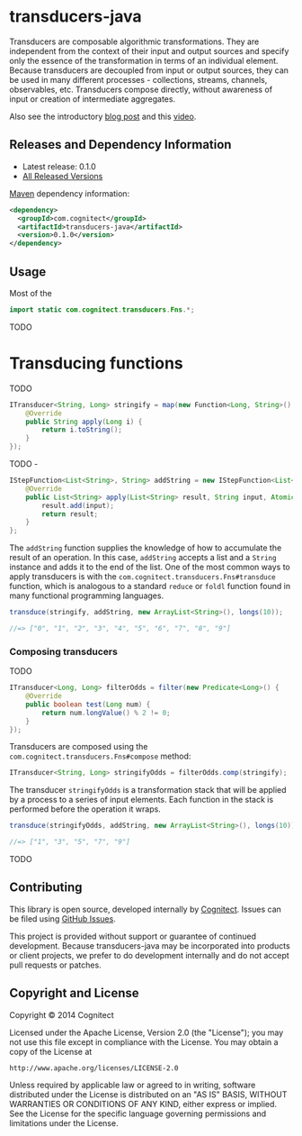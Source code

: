 # transducers-java

Transducers are composable algorithmic transformations. They are independent from the context of their input and output sources and specify only the essence of the transformation in terms of an individual element. Because transducers are decoupled from input or output sources, they can be used in many different processes - collections, streams, channels, observables, etc. Transducers compose directly, without awareness of input or creation of intermediate aggregates.

Also see the introductory [blog post](http://blog.cognitect.com/blog/2014/8/6/transducers-are-coming) and this [video](https://www.youtube.com/watch?v=6mTbuzafcII).

## Releases and Dependency Information

* Latest release: 0.1.0
* [All Released Versions](http://search.maven.org/#search%7Cgav%7C1%7Cg%3A%22com.cognitect%22%20AND%20a%3A%22transducers-java%22)

[Maven](http://maven.apache.org/) dependency information:

```xml
<dependency>
  <groupId>com.cognitect</groupId>
  <artifactId>transducers-java</artifactId>
  <version>0.1.0</version>
</dependency>
```

## Usage

Most of the 

```java
import static com.cognitect.transducers.Fns.*;
```

TODO

# Transducing functions

TODO

```java
ITransducer<String, Long> stringify = map(new Function<Long, String>() {
    @Override
    public String apply(Long i) {
        return i.toString();
    }
});
```

TODO - 

```java
IStepFunction<List<String>, String> addString = new IStepFunction<List<String>, String>() {
    @Override
    public List<String> apply(List<String> result, String input, AtomicBoolean reduced) {
        result.add(input);
        return result;
    }
};
```

The `addString` function supplies the knowledge of how to accumulate the result of an operation.  In this case, `addString` accepts a list and a `String` instance and adds it to the end of the list.  One of the most common ways to apply transducers is with the `com.cognitect.transducers.Fns#transduce` function, which is analogous to a standard `reduce` or `foldl` function found in many functional programming languages.  

```java
transduce(stringify, addString, new ArrayList<String>(), longs(10));

//=> ["0", "1", "2", "3", "4", "5", "6", "7", "8", "9"]
```

### Composing transducers

TODO

```java
ITransducer<Long, Long> filterOdds = filter(new Predicate<Long>() {
    @Override
    public boolean test(Long num) {
        return num.longValue() % 2 != 0;
    }
});			
```

Transducers are composed using the `com.cognitect.transducers.Fns#compose` method:

```java
ITransducer<String, Long> stringifyOdds = filterOdds.comp(stringify);
```

The transducer `stringifyOdds` is a transformation stack that will be applied by a process to a series of input elements. Each function in the stack is performed before the operation it wraps.

```java
transduce(stringifyOdds, addString, new ArrayList<String>(), longs(10));

//=> ["1", "3", "5", "7", "9"]
```

TODO

## Contributing 

This library is open source, developed internally by [Cognitect](http://cognitect.com). Issues can be filed using [GitHub Issues](https://github.com/cognitect-labs/transducers-java/issues).

This project is provided without support or guarantee of continued development.
Because transducers-java may be incorporated into products or client projects, we prefer to do development internally and do not accept pull requests or patches. 

## Copyright and License

Copyright © 2014 Cognitect

Licensed under the Apache License, Version 2.0 (the "License");
you may not use this file except in compliance with the License.
You may obtain a copy of the License at

    http://www.apache.org/licenses/LICENSE-2.0

Unless required by applicable law or agreed to in writing, software
distributed under the License is distributed on an "AS IS" BASIS,
WITHOUT WARRANTIES OR CONDITIONS OF ANY KIND, either express or implied.
See the License for the specific language governing permissions and
limitations under the License.
